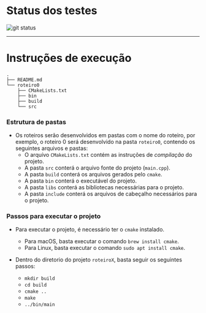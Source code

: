 # Status dos testes

![git status](http://3.129.230.99/svg/NicolasQueiroga/my-logcomp)

---

# Instruções de execução


```
.
├── README.md
└── roteiro0
    ├── CMakeLists.txt
    ├── bin
    ├── build
    └── src
```
### Estrutura de pastas
- Os roteiros serão desenvolvidos em pastas com o nome do roteiro, por exemplo, o roteiro 0 será desenvolvido na pasta `roteiro0`, contendo os seguintes arquivos e pastas:
  - O arquívo `CMakeLists.txt` contém as instruções de *compilação* do projeto.
  - A pasta `src` conterá o arquivo fonte do projeto (`main.cpp`).
  - A pasta `build` conterá os arquivos gerados pelo `cmake`.
  - A pasta `bin` conterá o executável do projeto.
  - A pasta `libs` conterá as bibliotecas necessárias para o projeto.
  - A pasta `include` conterá os arquivos de cabeçalho necessários para o projeto.
  

### Passos para executar o projeto

- Para executar o projeto, é necessário ter o `cmake` instalado.
  - Para macOS, basta executar o comando `brew install cmake`.
  - Para Linux, basta executar o comando `sudo apt install cmake`.

- Dentro do diretorio do projeto `roteiroX`, basta seguir os seguintes passos:
  - `mkdir build`
  - `cd build`
  - `cmake ..`
  - `make`
  - `../bin/main`
  

